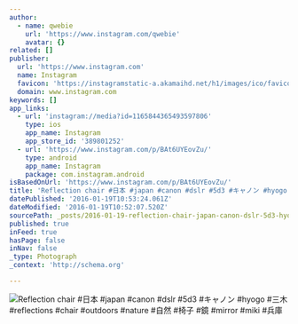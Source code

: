 ```yaml
---
author:
  - name: qwebie
    url: 'https://www.instagram.com/qwebie'
    avatar: {}
related: []
publisher:
  url: 'https://www.instagram.com'
  name: Instagram
  favicon: 'https://instagramstatic-a.akamaihd.net/h1/images/ico/favicon.ico/7cdab0872b15.ico'
  domain: www.instagram.com
keywords: []
app_links:
  - url: 'instagram://media?id=1165844365493597806'
    type: ios
    app_name: Instagram
    app_store_id: '389801252'
  - url: 'https://www.instagram.com/p/BAt6UYEovZu/'
    type: android
    app_name: Instagram
    package: com.instagram.android
isBasedOnUrl: 'https://www.instagram.com/p/BAt6UYEovZu/'
title: 'Reflection chair #日本 #japan #canon #dslr #5d3 #キャノン #hyogo #三木 #reflections #chair #outdoors #nature #自然 #椅子 #鏡 #mirror #miki #兵庫'
datePublished: '2016-01-19T10:53:24.061Z'
dateModified: '2016-01-19T10:52:07.520Z'
sourcePath: _posts/2016-01-19-reflection-chair-japan-canon-dslr-5d3-hyogo.md
published: true
inFeed: true
hasPage: false
inNav: false
_type: Photograph
_context: 'http://schema.org'

---
```

![Reflection chair &num;日本 &num;japan &num;canon &num;dslr &num;5d3 &num;キャノン &num;hyogo &num;三木 &num;reflections &num;chair &num;outdoors &num;nature &num;自然 &num;椅子 &num;鏡 &num;mirror &num;miki &num;兵庫](https://scontent.cdninstagram.com/hphotos-xtp1/t51.2885-15/s640x640/sh0.08/e35/12545400_543223592493031_1664374362_n.jpg)